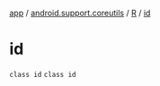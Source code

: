[app](../../../index.md) / [android.support.coreutils](../../index.md) / [R](../index.md) / [id](.)

# id

`class id`
`class id`